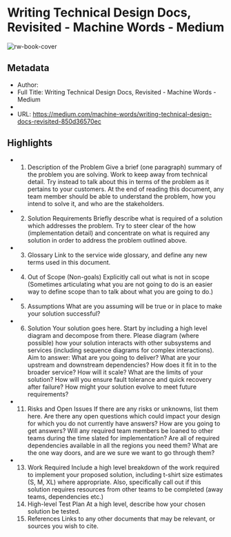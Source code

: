 # Writing Technical Design Docs, Revisited - Machine Words - Medium

![rw-book-cover](https://readwise-assets.s3.amazonaws.com/static/images/article3.5c705a01b476.png)

## Metadata
- Author: 
- Full Title: Writing Technical Design Docs, Revisited - Machine Words - Medium
- 
- URL: https://medium.com/machine-words/writing-technical-design-docs-revisited-850d36570ec

## Highlights
- 1. Description of the Problem
  Give a brief (one paragraph) summary of the problem you are solving. Work to keep away from technical detail. Try instead to talk about this in terms of the problem as it pertains to your customers. At the end of reading this document, any team member should be able to understand the problem, how you intend to solve it, and who are the stakeholders.
- 2. Solution Requirements
  Briefly describe what is required of a solution which addresses the problem. Try to steer clear of the how (implementation detail) and concentrate on what is required any solution in order to address the problem outlined above.
- 3. Glossary
  Link to the service wide glossary, and define any new terms used in this document.
- 4. Out of Scope (Non-goals)
  Explicitly call out what is not in scope (Sometimes articulating what you are not going to do is an easier way to define scope than to talk about what you are going to do.)
- 5. Assumptions
  What are you assuming will be true or in place to make your solution successful?
- 6. Solution
  Your solution goes here.
  Start by including a high level diagram and decompose from there. Please diagram (where possible) how your solution interacts with other subsystems and services (including sequence diagrams for complex interactions).
  Aim to answer:
  What are you going to deliver?
  What are your upstream and downstream dependencies?
  How does it fit in to the broader service?
  How will it scale?
  What are the limits of your solution?
  How will you ensure fault tolerance and quick recovery after failure?
  How might your solution evolve to meet future requirements?
- 11. Risks and Open Issues
  If there are any risks or unknowns, list them here. Are there any open questions which could impact your design for which you do not currently have answers? How are you going to get answers? Will any required team members be loaned to other teams during the time slated for implementation? Are all of required dependencies available in all the regions you need them? What are the one way doors, and are we sure we want to go through them?
- 13. Work Required
  Include a high level breakdown of the work required to implement your proposed solution, including t-shirt size estimates (S, M, XL) where appropriate. Also, specifically call out if this solution requires resources from other teams to be completed (away teams, dependencies etc.)
  14. High-level Test Plan
  At a high level, describe how your chosen solution be tested.
  15. References
  Links to any other documents that may be relevant, or sources you wish to cite.
